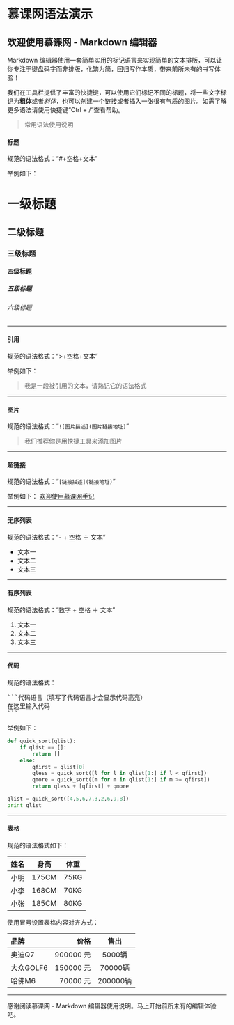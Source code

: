 # 慕课网语法演示

## 欢迎使用慕课网 - Markdown 编辑器

Markdown 编辑器使用一套简单实用的标记语言来实现简单的文本排版，可以让你专注于键盘码字而非排版，化繁为简，回归写作本质，带来前所未有的书写体验！

我们在工具栏提供了丰富的快捷键，可以使用它们标记不同的标题，将一些文字标记为**粗体**或者*斜体*，也可以创建一个[链接](http://www.imooc.com/article)或者插入一张很有气质的图片。如需了解更多语法请使用快捷键“Ctrl + /”查看帮助。

> 常用语法使用说明

#### 标题

规范的语法格式：“#+空格+文本”

举例如下：

# 一级标题
## 二级标题
### 三级标题
#### 四级标题
##### 五级标题
###### 六级标题

---------

#### 引用
规范的语法格式：“>+空格+文本”

举例如下：
> 我是一段被引用的文本，请熟记它的语法格式

---------

#### 图片
规范的语法格式：“`![图片描述](图片链接地址)`”

> 我们推荐你是用快捷工具来添加图片

---------

#### 超链接
规范的语法格式：“`[链接描述](链接地址)`”

举例如下：
[欢迎使用慕课网手记](https://www.imooc.com/article)

---------

#### 无序列表
规范的语法格式：“- + 空格 ＋ 文本”

 - 文本一
 - 文本二
 - 文本三

---------

#### 有序列表
规范的语法格式：“数字 + 空格 ＋ 文本”

 1. 文本一
 2. 文本二
 3. 文本三

---------

#### 代码
规范的语法格式：
<pre>
```代码语言（填写了代码语言才会显示代码高亮）
在这里输入代码
```
</pre>

举例如下：
``` python
def quick_sort(qlist):
    if qlist == []:
        return []
    else:
        qfirst = qlist[0]
        qless = quick_sort([l for l in qlist[1:] if l < qfirst])
        qmore = quick_sort([m for m in qlist[1:] if m >= qfirst])
        return qless + [qfirst] + qmore

qlist = quick_sort([4,5,6,7,3,2,6,9,8])
print qlist
```

---------

#### 表格
规范的语法格式如下：

| 姓名 | 身高 | 体重 | 
|-|-|-|
| 小明 | 175CM | 75KG |
| 小李 | 168CM | 70KG |
| 小张 | 185CM | 80KG |

使用冒号设置表格内容对齐方式：

| 品牌 | 价格 | 售出 |
| :- | -:| :-: |
| 奥迪Q7 | 900000 元 | 5000辆 |
| 大众GOLF6 | 150000 元 | 70000辆 |
| 哈佛M6 | 70000 元 | 200000辆 |

---------

感谢阅读慕课网 - Markdown 编辑器使用说明。马上开始前所未有的编辑体验吧。